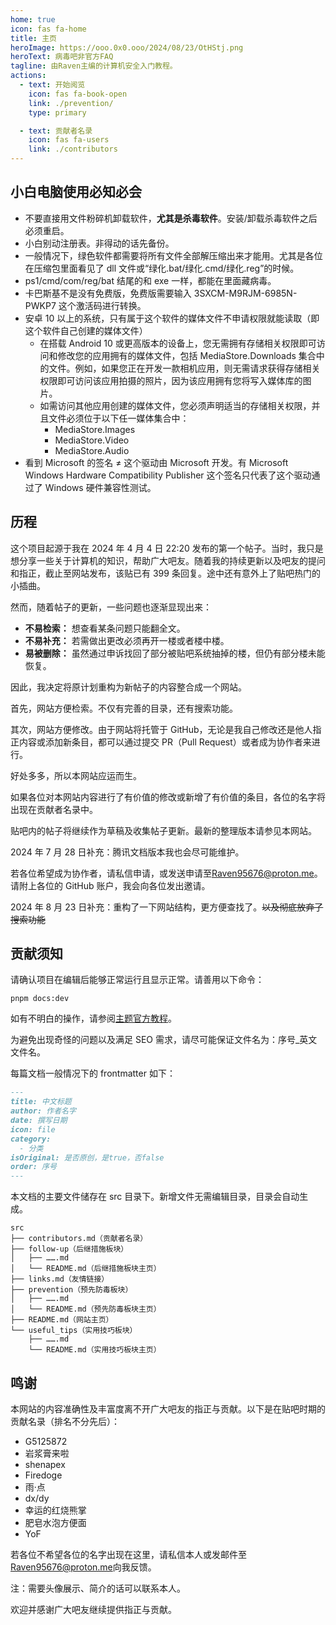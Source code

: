 ```yaml
---
home: true
icon: fas fa-home
title: 主页
heroImage: https://ooo.0x0.ooo/2024/08/23/OtHStj.png
heroText: 病毒吧非官方FAQ
tagline: 由Raven主编的计算机安全入门教程。
actions:
  - text: 开始阅览
    icon: fas fa-book-open
    link: ./prevention/
    type: primary

  - text: 贡献者名录
    icon: fas fa-users
    link: ./contributors
---
```


## 小白电脑使用必知必会

- 不要直接用文件粉碎机卸载软件，**尤其是杀毒软件**。安装/卸载杀毒软件之后必须重启。
- 小白别动注册表。非得动的话先备份。
- 一般情况下，绿色软件都需要将所有文件全部解压缩出来才能用。尤其是各位在压缩包里面看见了 dll 文件或“绿化.bat/绿化.cmd/绿化.reg”的时候。
- ps1/cmd/com/reg/bat 结尾的和 exe 一样，都能在里面藏病毒。
- 卡巴斯基不是没有免费版，免费版需要输入 3SXCM-M9RJM-6985N-PWKP7 这个激活码进行转换。
- 安卓 10 以上的系统，只有属于这个软件的媒体文件不申请权限就能读取（即这个软件自己创建的媒体文件）
  - 在搭载 Android 10 或更高版本的设备上，您无需拥有存储相关权限即可访问和修改您的应用拥有的媒体文件，包括 MediaStore.Downloads 集合中的文件。例如，如果您正在开发一款相机应用，则无需请求获得存储相关权限即可访问该应用拍摄的照片，因为该应用拥有您将写入媒体库的图片。
  - 如需访问其他应用创建的媒体文件，您必须声明适当的存储相关权限，并且文件必须位于以下任一媒体集合中：
    - MediaStore.Images
    - MediaStore.Video
    - MediaStore.Audio
- 看到 Microsoft 的签名 ≠ 这个驱动由 Microsoft 开发。有 Microsoft Windows Hardware Compatibility Publisher 这个签名只代表了这个驱动通过了 Windows 硬件兼容性测试。

## 历程

这个项目起源于我在 2024 年 4 月 4 日 22:20 发布的第一个帖子。当时，我只是想分享一些关于计算机的知识，帮助广大吧友。随着我的持续更新以及吧友的提问和指正，截止至网站发布，该贴已有 399 条回复。途中还有意外上了贴吧热门的小插曲。

然而，随着帖子的更新，一些问题也逐渐显现出来：

- **不易检索：** 想查看某条问题只能翻全文。
- **不易补充：** 若需做出更改必须再开一楼或者楼中楼。
- **易被删除：** 虽然通过申诉找回了部分被贴吧系统抽掉的楼，但仍有部分楼未能恢复。

因此，我决定将原计划重构为新帖子的内容整合成一个网站。

首先，网站方便检索。不仅有完善的目录，还有搜索功能。

其次，网站方便修改。由于网站将托管于 GitHub，无论是我自己修改还是他人指正内容或添加新条目，都可以通过提交 PR（Pull Request）或者成为协作者来进行。

好处多多，所以本网站应运而生。

如果各位对本网站内容进行了有价值的修改或新增了有价值的条目，各位的名字将出现在贡献者名录中。

贴吧内的帖子将继续作为草稿及收集帖子更新。最新的整理版本请参见本网站。

2024 年 7 月 28 日补充：腾讯文档版本我也会尽可能维护。

若各位希望成为协作者，请私信申请，或发送申请至<Raven95676@proton.me>。请附上各位的 GitHub 账户，我会向各位发出邀请。

2024 年 8 月 23 日补充：重构了一下网站结构，更方便查找了。~~以及彻底放弃了搜索功能~~

## 贡献须知

请确认项目在编辑后能够正常运行且显示正常。请善用以下命令：

```shell
pnpm docs:dev
```

如有不明白的操作，请参阅[主题官方教程](https://theme-hope.vuejs.press/zh/get-started/)。

为避免出现奇怪的问题以及满足 SEO 需求，请尽可能保证文件名为：序号\_英文文件名。

每篇文档一般情况下的 frontmatter 如下：

```markdown
---
title: 中文标题
author: 作者名字
date: 撰写日期
icon: file
category:
  - 分类
isOriginal: 是否原创，是true，否false
order: 序号
---
```

本文档的主要文件储存在 src 目录下。新增文件无需编辑目录，目录会自动生成。

```shell
src
├── contributors.md（贡献者名录）
├── follow-up（后继措施板块）
│   ├── …….md
│   └── README.md（后继措施板块主页）
├── links.md（友情链接）
├── prevention（预先防毒板块）
│   ├── …….md
│   └── README.md（预先防毒板块主页）
├── README.md（网站主页）
└── useful_tips（实用技巧板块）
    ├── …….md
    └── README.md（实用技巧板块主页）
```

## 鸣谢

本网站的内容准确性及丰富度离不开广大吧友的指正与贡献。以下是在贴吧时期的贡献名录（排名不分先后）：

- G5125872
- 岩浆膏来啦
- shenapex
- Firedoge
- 雨·点
- dx/dy
- 幸运的红烧熊掌
- 肥皂水泡方便面
- YoF

若各位不希望各位的名字出现在这里，请私信本人或发邮件至<Raven95676@proton.me>向我反馈。

注：需要头像展示、简介的话可以联系本人。

欢迎并感谢广大吧友继续提供指正与贡献。
